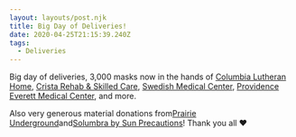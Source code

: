 ```yaml
---
layout: layouts/post.njk
title: Big Day of Deliveries!
date: 2020-04-25T21:15:39.240Z
tags:
  - Deliveries
---
```

Big day of deliveries, 3,000 masks now in the hands of [Columbia Lutheran Home](https://www.facebook.com/columbialutheranhome/?ref=gs&__tn__=%2CdK-R-R&eid=ARB0htzrksRDA5YeGmFHdF5VS_oJDFpmXcq5WOU7J586k2XGOND-Edet_34v5FamWMt8nHIVPrC0zcIu&fref=gs&dti=2559223211033116&hc_location=group), [Crista Rehab & Skilled Care](https://www.facebook.com/cristarehab/?ref=gs&__tn__=%2CdK-R-R&eid=ARAwKsxGJP_u-ZlVzmw6lSyNW9CjwAuyQtwOtf24NNP5cSuxKGhNFFuSdtrCrXzdM6lu4DjJsJA9qwJU&fref=gs&dti=2559223211033116&hc_location=group), [Swedish Medical Center](https://www.facebook.com/pages/Swedish-Medical-Center/418793615521131?ref=gs&__tn__=%2CdK-R-R&eid=ARD_oBFR0kXqb_xcBmR6vlcDy3x93qoafj26Ot4Z42G0c44uqDrzIY_Ag09FLSJn2QSO1zDZySo-kW7d&fref=gs&dti=2559223211033116&hc_location=group), [Providence Everett Medical Center](https://www.facebook.com/pages/Providence-Everett-Medical-Center/881458695278935?ref=gs&__tn__=%2CdK-R-R&eid=ARBnA2Cq9UF3WXb4TZ8Yx4bJgYI6_ViyYcsT8f2FF84YnrnOWhULk3R1uAdDxxoVI8fCzkCiUHLRE6qB&fref=gs&dti=2559223211033116&hc_location=group), and more.

Also very generous material donations from[Prairie Underground](https://www.facebook.com/prairieunderground/?ref=gs&__tn__=%2CdK-R-R&eid=ARDe7ywiEIuq-JbO7ZWsqObwFQolXyhx_GVZmxD2X2NC1WROyc0WUuTVLvNV18X7jWeS9AtvIqhPyZWk&fref=gs&dti=2559223211033116&hc_location=group)and[Solumbra by Sun Precautions](https://www.facebook.com/Solumbra/?ref=gs&__tn__=%2CdK-R-R&eid=ARDEQS11nl1FvP7s-uXTAO8uxj_Layz6CFvowHwsHyVP3Dja4zGWoCcKrdhoV0Za41aHXuLO1vfC6nKI&fref=gs&dti=2559223211033116&hc_location=group)! Thank you all ❤️